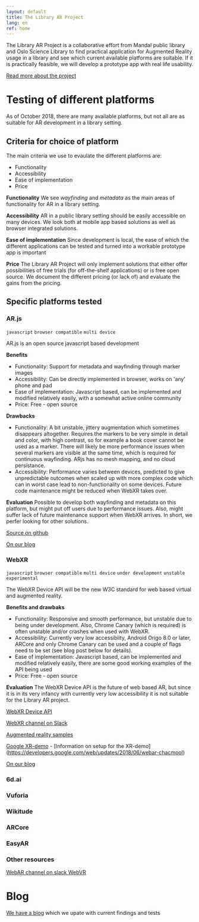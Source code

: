 ```yaml
---
layout: default
title: The Library AR Project
lang: en
ref: home
---
```


The Library AR Project is a collaborative effort from Mandal public library and Oslo Science Library to find practical application for Augmented Reality usage in a library and see which current available platforms are suitable. If it is practically feasible, we will develop a prototype app with real life usability.

[Read more about the project](about/)

# Testing of different platforms
As of October 2018, there are many available platforms, but not all are as suitable for AR development in a library setting.

## Criteria for choice of platform
The main criteria we use to evaulate the different platforms are:

* Functionality
* Accessibility
* Ease of implementation
* Price

**Functionality**
We see *wayfinding* and *metadata* as the main areas of functionality for AR in a library setting.

**Accessibility**
AR in a public library setting should be easily accessible on many devices. We look both at mobile app based solutions as well as browser integrated solutions.

**Ease of implementation**
Since development is local, the ease of which the different applications can be tested and turned into a workable prototype app is important

**Price**
The Library AR Project will only implement solutions that either offer possibilities of free trials (for off-the-shelf applications) or is free open source. We document the different pricing (or lack of) and evaluate the gains from the pricing.

## Specific platforms tested

### AR.js

`javascript` `browser compatible` `multi device`

AR.js is an open source javascript based development

**Benefits** 
* Functionality: Support for metadata and wayfinding through marker images
* Accessibility: Can be directly implemented in browser, works on 'any' phone and pad
* Ease of implementation: Javascript based, can be implemented and modified relatively easily, with a somewhat active online community
* Price: Free - open source

**Drawbacks**
* Functionality: A bit unstable, jittery augmentation which sometimes disappears altogether. Requires the markers to be very simple in detail and color, with high contrast, so for example a book cover cannot be used as a marker. There will likely be more performance issues when several markers are visible at the same time, which is required for continuous wayfinding. ARjs has no mesh mapping, and no cloud persistance.
* Accessibility: Performance varies between devices, predicted to give unpredictable outcomes when scaled up with more complex code which can in worst case lead to non-functionality on some devices. Future code maintenance might be reduced when WebXR takes over.

**Evaluation**
Possible to develop both wayfinding and metadata on this platform, but might put off users due to performance issues.
Also, might suffer lack of future maintenance support when WebXR arrives.
In short, we perfer looking for other solutions.

[Source on github](https://github.com/jeromeetienne/AR.js/blob/master/README.md)

[On our blog](blog/2018/11/05/arjs.html)


### WebXR

`javascript` `browser compatible` `multi device` `under development` `unstable` `experimental`

The WebXR Device API will be the new W3C standard for web based virtual and augmented reality.

**Benefits and drawbaks** 
* Functionality: Responsive and smooth performance, but unstable due to being under development. Also, Chrome Canary (which is required) is often unstable and/or crashes when used with WebXR.
* Accessibility: Currently very low accessiblity, Android Origo 8.0 or later, ARCore and only Chrome Canary can be used and a couple of flags need to be set (see blog post below for details). 
* Ease of implementation: Javascript based, can be implemented and modified relatively easily, there are some good working examples of the API being used
* Price: Free - open source

**Evaluation**
The WebXR Device API is the future of web based AR, but since it is in its very infancy with currently very low accessibility it is not suitable for the Library AR project.


[WebXR Device API](https://immersive-web.github.io/webxr/)

[WebXR channel on Slack](https://webvr.slack.com/messages/C3GC60HHN/)
 
[Augmented reality samples](https://immersive-web.github.io/webxr-samples/proposals/)
 
[Google XR-demo](https://web-education-ar-demo.appspot.com/) - [Information on setup for the XR-demo] (https://developers.google.com/web/updates/2018/06/webar-chacmool)

[On our blog](blog/2018/11/07/webxr.html)


### 6d.ai

### Vuforia

### Wikitude

### ARCore

### EasyAR

### Other resources

[WebAR channel on slack WebVR](https://webvr.slack.com/messages/C3GC60HHN/)

# Blog

[We have a blog](blog/) which we upate with current findings and tests

